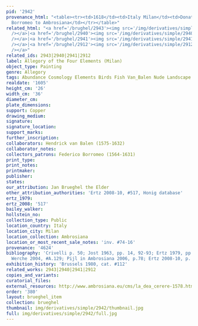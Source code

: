 ```yaml
---
pid: '2942'
provenance_html: "<table><tr><td>1618</td><td>Italy Milan</td><td>Donated by Cardinal
  Borromeo to Ambrosiana</td></tr></table>"
related_html: "<a href='/brughel/2943'><img src='/img/derivatives/simple/2943/thumbnail.jpg'
  /></a>|<a href='/brughel/2940'><img src='/img/derivatives/simple/2940/thumbnail.jpg'
  /></a>|<a href='/brughel/2941'><img src='/img/derivatives/simple/2941/thumbnail.jpg'
  /></a>|<a href='/brughel/2912'><img src='/img/derivatives/simple/2912/thumbnail.jpg'
  /></a>"
related_ids: 2943|2940|2941|2912
label: Allegory of the Four Elements (Milan)
object_type: Painting
genre: Allegory
tags: Abundance Cosmology Elements Birds Fish Van_Balen Nude Landscape Flowers Fruit
realdate: '1605'
height_cm: '26'
width_cm: '36'
diameter_cm: 
plate_dimensions: 
support: Copper
drawing_medium: 
signature: 
signature_location: 
support_marks: 
further_inscription: 
collaborators: Hendrick van Balen (1575-1632)
collaborator_notes: 
collectors_patrons: Federico Borromeo (1564-1631)
print_type: 
print_notes: 
printmaker: 
publisher: 
states: 
our_attribution: Jan Brueghel the Elder
other_attribution_authorities: 'Ertz 2008-10, #517, Honig database'
ertz_1979: 
ertz_2008: '517'
bailey_walker: 
hollstein_no: 
collection_type: Public
location_country: Italy
location_city: Milan
location_collection: Ambrosiana
location_or_most_recent_sale_notes: 'inv. #74-16'
provenance: '4624'
bibliography: 'Crivelli p. 50; Jost 1963, pp. 14, 92-93; Ertz 1979, pp. 363, 448-49;
  Werche 2004, #A.129; Pijl in Ambrosiana 2006, p.78; Ertz 2008-10, p. 1079 cat. #517'
exhibition_history: 'Brussels 1980, cat. #112'
related_works: 2943|2940|2941|2912
copies_and_variants: 
curatorial_files: 
external_resources: http://www.ambrosiana.eu/cms/la_dea_cerere-1578.html
order: '380'
layout: brueghel_item
collection: brueghel
thumbnail: img/derivatives/simple/2942/thumbnail.jpg
full: img/derivatives/simple/2942/full.jpg
---
```

